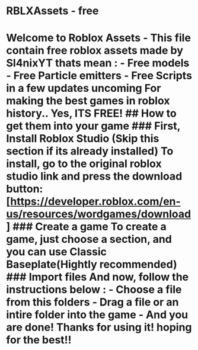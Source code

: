 # RBLXAssets - free
 # Welcome to Roblox Assets  - This file contain free roblox assets made by Sl4nixYT  thats mean :  - Free models - Free Particle emitters - Free Scripts in a few updates uncoming  For making the best games in roblox history.. Yes, ITS FREE!  ## How to get them into your game  ### First, Install Roblox Studio  (Skip this section if its already installed) To install, go to the original roblox studio link and press the download button: [https://developer.roblox.com/en-us/resources/wordgames/download]  ### Create a game To create a game, just choose a section, and you can use Classic Baseplate(Hightly recommended)   ### Import files And now, follow the instructions below :  - Choose a file from this folders - Drag a file or an intire folder into the game - And you are done!  Thanks for using it! hoping for the best!!
